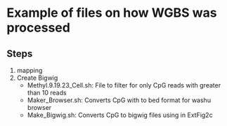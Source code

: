 # Example of files on how WGBS was processed

## Steps
1. mapping
2. Create Bigwig
    - Methyl.9.19.23_Cell.sh: File to filter for only CpG reads with greater than 10 reads
    - Maker_Browser.sh: Converts CpG with to bed format for washu browser
    - Make_Bigwig.sh: Converts CpG to bigwig files using in ExtFig2c
